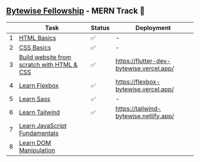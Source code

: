 ## [Bytewise Fellowship](https://www.linkedin.com/company/bytewiseltd/) - MERN Track 🚀

|     | Task                                                                                      | Status | Deployment                               |
| --- | ----------------------------------------------------------------------------------------- | ------ | ---------------------------------------- |
| 1   | [HTML Basics](https://youtu.be/UB1O30fR-EE)                                               | ✅     | -                                        |
| 2   | [CSS Basics](https://youtu.be/yfoY53QXEnI)                                                | ✅     | -                                        |
| 3   | [Build website from scratch with HTML & CSS](https://www.youtube.com/watch?v=lvYnfMOUOJY) | ✅     | https://flutter-dev-bytewise.vercel.app/ |
| 4   | [Learn Flexbox](https://www.youtube.com/watch?v=3YW65K6LcIA)                              | ✅     | https://flexbox-bytewise.vercel.app/     |
| 5   | [Learn Sass](https://www.youtube.com/watch?v=_a5j7KoflTs)                                 | ✅     | -                                        |
| 6   | [Learn Tailwind](https://www.youtube.com/watch?v=dFgzHOX84xQ)                             | ✅     | https://tailwind-bytewise.netlify.app/   |
| 7   | [Learn JavaScript Fundamentals](https://youtu.be/XIOLqoPHCJ4)                             |        |                                          |
| 8   | [Learn DOM Manipulation](https://www.youtube.com/watch?v=5fb2aPlgoys)                     |        |                                          |
